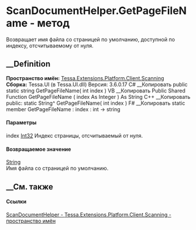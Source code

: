 # ScanDocumentHelper.GetPageFileName - метод
Возвращает имя файла со страницей по умолчанию, доступной по индексу,
отсчитываемому от нуля.
## __Definition
 **Пространство имён:**
[Tessa.Extensions.Platform.Client.Scanning](N_Tessa_Extensions_Platform_Client_Scanning.htm)  
 **Сборка:** Tessa.UI (в Tessa.UI.dll) Версия: 3.6.0.17
C# __Копировать
     public static string GetPageFileName(
    	int index
    )
VB __Копировать
     Public Shared Function GetPageFileName ( 
    	index As Integer
    ) As String
C++ __Копировать
     public:
    static String^ GetPageFileName(
    	int index
    )
F# __Копировать
     static member GetPageFileName : 
            index : int -> string 
#### Параметры
index [Int32](https://learn.microsoft.com/dotnet/api/system.int32)
    Индекс страницы, отсчитываемый от нуля.
#### Возвращаемое значение
[String](https://learn.microsoft.com/dotnet/api/system.string)  
Имя файла со страницей по умолчанию.
##  __См. также
#### Ссылки
[ScanDocumentHelper -
](T_Tessa_Extensions_Platform_Client_Scanning_ScanDocumentHelper.htm)
[Tessa.Extensions.Platform.Client.Scanning - пространство
имён](N_Tessa_Extensions_Platform_Client_Scanning.htm)
